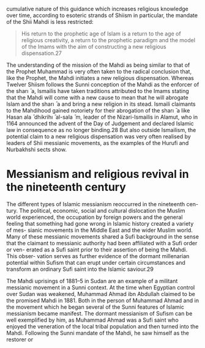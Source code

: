 cumulative nature of this guidance which increases religious knowledge over time, according to esoteric strands of Shiism in particular, the mandate of the Shii Mahdi is less restricted:

> His return to the prophetic age of Islam is a return to the age of religious creativity, a return to the prophetic paradigm and the model of the Imams with the aim of constructing a new religious dispensation.27

The understanding of the mission of the Mahdi as being similar to that of the Prophet Muhammad is very often taken to the radical conclusion that, like the Prophet, the Mahdi initiates a new religious dispensation. Whereas Twelver Shiism follows the Sunni conception of the Mahdi as the enforcer of the sharı ̄ a, Ismailis have taken traditions attributed to the Imams stating that the Mahdi will come with a new cause to mean that he will abrogate Islam and the sharı ̄ a and bring a new religion in its stead. Ismaili claimants to the Mahdihood gained notoriety for their abrogation of the sharı ̄ a like Hasan ala ̄ dhikrihı ̄ al-sala ̄ m, leader of the Nizari-Ismailis in Alamut, who in 1164 announced the advent of the Day of Judgement and declared Islamic law in consequence as no longer binding.28 But also outside Ismailism, the potential claim to a new religious dispensation was very often realised by leaders of Shii messianic movements, as the examples of the Hurufi and Nurbakhshi sects show.

# Messianism and religious revival in the nineteenth century

The different types of Islamic messianism reoccurred in the nineteenth cen- tury. The political, economic, social and cultural dislocation the Muslim  world experienced, the occupation by foreign powers and the general feeling  that something had gone wrong in Islamic history created a variety of mes- sianic movements in the Middle East and the wider Muslim world. Many of  these messianic movements shared a Sufi background in the sense that the  claimant to messianic authority had been affiliated with a Sufi order or ven- erated as a Sufi saint prior to their assertion of being the Mahdi. This obser- vation serves as further evidence of the dormant millenarian potential within  Sufism that can erupt under certain circumstances and transform an ordinary Sufi saint into the Islamic saviour.29

The Mahdi uprisings of 1881–5 in Sudan are an example of a militant messianic movement in a Sunni context. At the time when Egyptian control over Sudan was weakened, Muhammad Ahmad ibn Abdullah claimed to be the promised Mahdi in 1881. Both in the person of Muhammad Ahmad and in the movement which he began several of the Sunni features of Islamic messianism became manifest. The dormant messianism of Sufism can be well exemplified by him, as Muhammad Ahmad was a Sufi saint who enjoyed the veneration of the local tribal population and then turned into the Mahdi. Following the Sunni mandate of the Mahdi, he saw himself as the restorer or

